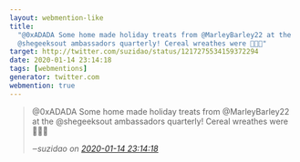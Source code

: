 ```yaml
---
layout: webmention-like
title:
  "@0xADADA Some home made holiday treats from @MarleyBarley22 at the
  @shegeeksout ambassadors quarterly! Cereal wreathes were 💯💯💯"
target: http://twitter.com/suzidao/status/1217275534159372294
date: 2020-01-14 23:14:18
tags: [webmentions]
generator: twitter.com
webmention: true
---
```


<blockquote class="external-citation">
  <p>
    @0xADADA Some home made holiday treats from @MarleyBarley22 at the @shegeeksout ambassadors quarterly! Cereal wreathes were 💯💯💯
  </p>
  <cite>‒<span class="p-author p-name">suzidao</span>
    on
    <a href="http://twitter.com/suzidao/status/1217275534159372294" rel="external nofollow" target="_blank">2020-01-14 23:14:18</a>
  </cite>
</blockquote>
